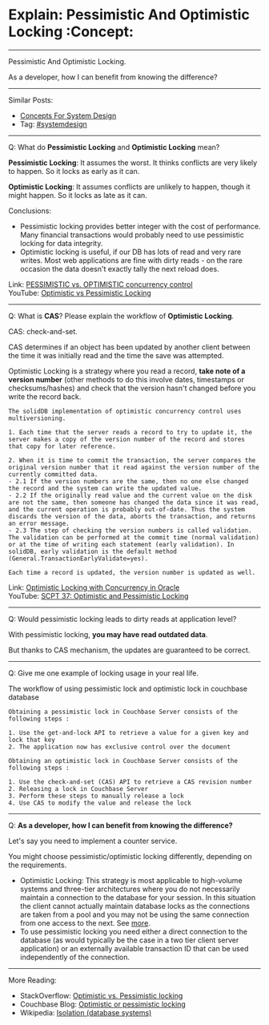 # Explain: Pessimistic And Optimistic Locking     :Concept:


---

Pessimistic And Optimistic Locking.  

As a developer, how I can benefit from knowing the difference?  

---

Similar Posts:  
-   [Concepts For System Design](https://architect.dennyzhang.com/design-concept)
-   Tag: [#systemdesign](https://architect.dennyzhang.com/tag/systemdesign)

---

Q: What do **Pessimistic Locking** and **Optimistic Locking** mean?  

**Pessimistic Locking**: It assumes the worst. It thinks conflicts are very likely to happen. So it locks as early as it can.  

**Optimistic Locking**: It assumes conflicts are unlikely to happen, though it might happen. So it locks as late as it can.  

Conclusions:  
-   Pessimistic locking provides better integer with the cost of performance. Many financial transactions would probably need to use pessimistic locking for data integrity.
-   Optimistic locking is useful, if our DB has lots of read and very rare writes. Most web applications are fine with dirty reads - on the rare occasion the data doesn't exactly tally the next reload does.

Link: [PESSIMISTIC vs. OPTIMISTIC concurrency control](https://www.ibm.com/support/knowledgecenter/en/SSPK3V_7.0.0/com.ibm.swg.im.soliddb.sql.doc/doc/pessimistic.vs.optimistic.concurrency.control.html)  
YouTube: [Optimistic vs Pessimistic Locking](https://www.youtube.com/watch?v=VxGKvqHhU5c)  

---

Q: What is **CAS**? Please explain the workflow of **Optimistic Locking**.  

CAS: check-and-set.  

CAS determines if an object has been updated by another client between the time it was initially read and the time the save was attempted.  

Optimistic Locking is a strategy where you read a record, **take note of a version number** (other methods to do this involve dates, timestamps or checksums/hashes) and check that the version hasn't changed before you write the record back.  

    The solidDB implementation of optimistic concurrency control uses multiversioning.
    
    1. Each time that the server reads a record to try to update it, the server makes a copy of the version number of the record and stores that copy for later reference.
    
    2. When it is time to commit the transaction, the server compares the original version number that it read against the version number of the currently committed data.
    - 2.1 If the version numbers are the same, then no one else changed the record and the system can write the updated value.
    - 2.2 If the originally read value and the current value on the disk are not the same, then someone has changed the data since it was read, and the current operation is probably out-of-date. Thus the system discards the version of the data, aborts the transaction, and returns an error message.
    - 2.3 The step of checking the version numbers is called validation. The validation can be performed at the commit time (normal validation) or at the time of writing each statement (early validation). In solidDB, early validation is the default method (General.TransactionEarlyValidate=yes).
    
    Each time a record is updated, the version number is updated as well.

Link: [Optimistic Locking with Concurrency in Oracle](http://www.orafaq.com/papers/locking.pdf)  
YouTube: [SCPT 37: Optimistic and Pessimistic Locking](https://www.youtube.com/watch?v=oKXGAOho1JM)  

---

Q: Would pessimistic locking leads to dirty reads at application level?  

With pessimistic locking, **you may have read outdated data**.  

But thanks to CAS mechanism, the updates are guaranteed to be correct.  

---

Q: Give me one example of locking usage in your real life.  

The workflow of using pessimistic lock and optimistic lock in couchbase database  

    Obtaining a pessimistic lock in Couchbase Server consists of the following steps :
    
    1. Use the get-and-lock API to retrieve a value for a given key and lock that key
    2. The application now has exclusive control over the document

    Obtaining an optimistic lock in Couchbase Server consists of the following steps :
    
    1. Use the check-and-set (CAS) API to retrieve a CAS revision number
    2. Releasing a lock in Couchbase Server
    3. Perform these steps to manually release a lock
    4. Use CAS to modify the value and release the lock

---

Q: **As a developer, how I can benefit from knowing the difference?**  

Let's say you need to implement a counter service.  

You might choose pessimistic/optimistic locking differently, depending on the requirements.  

-   Optimistic Locking: This strategy is most applicable to high-volume systems and three-tier architectures where you do not necessarily maintain a connection to the database for your session. In this situation the client cannot actually maintain database locks as the connections are taken from a pool and you may not be using the same connection from one access to the next. See [more](https://stackoverflow.com/a/129397).
-   To use pessimistic locking you need either a direct connection to the database (as would typically be the case in a two tier client server application) or an externally available transaction ID that can be used independently of the connection.

---

More Reading:  
-   StackOverflow: [Optimistic vs. Pessimistic locking](https://stackoverflow.com/questions/129329/optimistic-vs-pessimistic-locking/)
-   Couchbase Blog: [Optimistic or pessimistic locking](https://blog.couchbase.com/optimistic-or-pessimistic-locking-which-one-should-you-pick/)
-   Wikipedia: [Isolation (database systems)](https://en.wikipedia.org/wiki/Isolation_(database_systems))